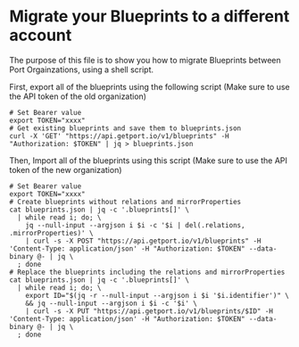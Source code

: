 # Migrate your Blueprints to a different account

The purpose of this file is to show you how to migrate Blueprints between Port Orgainzations, using a shell script.


First, export all of the blueprints using the following script (Make sure to use the API token of the old organization)
```
# Set Bearer value
export TOKEN="xxxx"
# Get existing blueprints and save them to blueprints.json
curl -X 'GET' "https://api.getport.io/v1/blueprints" -H "Authorization: $TOKEN" | jq > blueprints.json
```

Then, Import all of the blueprints using this script (Make sure to use the API token of the new organization)
```
# Set Bearer value
export TOKEN="xxxx"
# Create blueprints without relations and mirrorProperties
cat blueprints.json | jq -c '.blueprints[]' \
  | while read i; do; \
    jq --null-input --argjson i $i -c '$i | del(.relations, .mirrorProperties)' \
    | curl -s -X POST "https://api.getport.io/v1/blueprints" -H 'Content-Type: application/json' -H "Authorization: $TOKEN" --data-binary @- | jq \
  ; done
# Replace the blueprints including the relations and mirrorProperties
cat blueprints.json | jq -c '.blueprints[]' \
  | while read i; do; \
    export ID="$(jq -r --null-input --argjson i $i '$i.identifier')" \
    && jq --null-input --argjson i $i -c '$i' \
    | curl -s -X PUT "https://api.getport.io/v1/blueprints/$ID" -H 'Content-Type: application/json' -H "Authorization: $TOKEN" --data-binary @- | jq \
  ; done
```